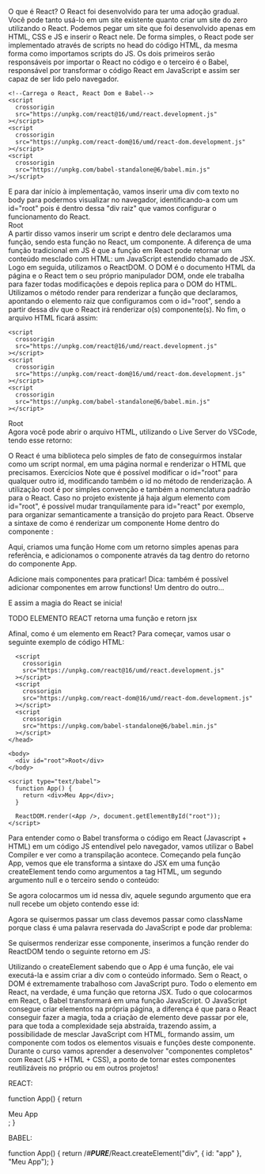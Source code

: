 O que é React?
O React foi desenvolvido para ter uma adoção gradual. Você pode tanto usá-lo em um site existente quanto criar um site do zero utilizando o React.
Podemos pegar um site que foi desenvolvido apenas em HTML, CSS e JS e inserir o React nele.
De forma simples, o React pode ser implementado através de scripts no head do código HTML, da mesma forma como importamos scripts do JS.
Os dois primeiros serão responsáveis por importar o React no código e o terceiro é o Babel, responsável por transformar o código React em JavaScript e assim ser capaz de ser lido pelo navegador.
<!DOCTYPE html>
<html lang="pt-br">
  <head>
    <meta charset="UTF-8" />
    <meta http-equiv="X-UA-Compatible" content="IE=edge" />
    <meta name="viewport" content="width=device-width, initial-scale=1.0" />
    <title>ReactJS Intro</title>

    <!--Carrega o React, React Dom e Babel-->
    <script
      crossorigin
      src="https://unpkg.com/react@16/umd/react.development.js"
    ></script>
    <script
      crossorigin
      src="https://unpkg.com/react-dom@16/umd/react-dom.development.js"
    ></script>
    <script
      crossorigin
      src="https://unpkg.com/babel-standalone@6/babel.min.js"
    ></script>
  </head>

  <body></body>
</html>
E para dar início à implementação, vamos inserir uma div com texto no body para podermos visualizar no navegador, identificando-a com um id="root" pois é dentro dessa "div raiz" que vamos configurar o funcionamento do React.
  <body>
    <div id="root">Root</div>
  </body>
A partir disso vamos inserir um script e dentro dele declaramos uma função, sendo esta função no React, um componente. A diferença de uma função tradicional em JS é que a função em React pode retornar um conteúdo mesclado com HTML: um JavaScript estendido chamado de JSX.
  <!--Precisa indicar para o Babel que ele deve transpilar o código-->
  <script type="text/babel">
    // Cria um componente chamado App
    // O componente retorna JSX e por isso o Babel irá transformar o mesmo 
    function App() {
      return <div>Meu App</div>;
    }
  </script>
Logo em seguida, utilizamos o ReactDOM. O DOM é o documento HTML da página e o React tem o seu próprio manipulador DOM, onde ele trabalha para fazer todas modificações e depois replica para o DOM do HTML.
Utilizamos o método render para renderizar a função que declaramos, apontando o elemento raiz que configuramos com o id="root", sendo a partir dessa div que o React irá renderizar o(s) componente(s).
  <!--Precisa indicar para o Babel que ele deve transpilar o código-->
  <script type="text/babel">
    // Cria um componente chamado App
    // O componente retorna JSX e por isso o Babel irá transformar o mesmo
    function App() {
      return <div>Meu App</div>;
    }

    // Renderiza o componente App no elemneto que tiver id = root
    ReactDOM.render(<App />, document.getElementById("root"));
  </script>
No fim, o arquivo HTML ficará assim:
<!DOCTYPE html>
<html lang="pt-br">
  <head>
    <meta charset="UTF-8" />
    <meta http-equiv="X-UA-Compatible" content="IE=edge" />
    <meta name="viewport" content="width=device-width, initial-scale=1.0" />
    <title>ReactJS Intro</title>

    <script
      crossorigin
      src="https://unpkg.com/react@16/umd/react.development.js"
    ></script>
    <script
      crossorigin
      src="https://unpkg.com/react-dom@16/umd/react-dom.development.js"
    ></script>
    <script
      crossorigin
      src="https://unpkg.com/babel-standalone@6/babel.min.js"
    ></script>
  </head>

  <body>
    <div id="root">Root</div>
  </body>

  <script type="text/babel">
    function App() {
      return <div>Meu App</div>;
    }

    ReactDOM.render(<App />, document.getElementById("root"));
  </script>
</html>
Agora você pode abrir o arquivo HTML, utilizando o Live Server do VSCode, tendo esse retorno:

O React é uma biblioteca pelo simples de fato de conseguirmos instalar como um script normal, em uma página normal e renderizar o HTML que precisamos.
Exercícios
Note que é possível modificar o id="root" para qualquer outro id, modificando também o id no método de renderização. A utilização root é por simples convenção e também a nomenclatura padrão para o React.
Caso no projeto existente já haja algum elemento com id="root", é possível mudar tranquilamente para id="react" por exemplo, para organizar semanticamente a transição do projeto para React.
Observe a sintaxe de como é renderizar um componente Home dentro do componente <App />:
  <script type="text/babel">
    function App() {
      return <div>Meu App <Home /></div>;
    }
  
    function Home() {
      return <div>Home</div>
    }
  
    ReactDOM.render(<App />, document.getElementById("react"));
  </script>
Aqui, criamos uma função Home com um retorno simples apenas para referência, e adicionamos o componente através da tag <Home /> dentro do retorno do componente App.

Adicione mais componentes para praticar!
Dica: também é possível adicionar componentes em arrow functions! Um dentro do outro...

E assim a magia do React se inicia!




TODO ELEMENTO REACT retorna uma função e retorn jsx

Afinal, como é um elemento em React?
Para começar, vamos usar o seguinte exemplo de código HTML:
  <!DOCTYPE html>
  <html lang="pt-br">
    <head>
      <meta charset="UTF-8" />
      <meta http-equiv="X-UA-Compatible" content="IE=edge" />
      <meta name="viewport" content="width=device-width, initial-scale=1.0" />
      <title>ReactJS Intro</title>
  
      <script
        crossorigin
        src="https://unpkg.com/react@16/umd/react.development.js"
      ></script>
      <script
        crossorigin
        src="https://unpkg.com/react-dom@16/umd/react-dom.development.js"
      ></script>
      <script
        crossorigin
        src="https://unpkg.com/babel-standalone@6/babel.min.js"
      ></script>
    </head>
  
    <body>
      <div id="root">Root</div>
    </body>
  
    <script type="text/babel">
      function App() {
        return <div>Meu App</div>;
      }
  
      ReactDOM.render(<App />, document.getElementById("root"));
    </script>
  </html>
Para entender como o Babel transforma o código em React (Javascript + HTML) em um código JS entendível pelo navegador, vamos utilizar o Babel Compiler e ver como a transpilação acontece.
Começando pela função App, vemos que ele transforma a sintaxe do JSX em uma função createElement tendo como argumentos a tag HTML, um segundo argumento null e o terceiro sendo o conteúdo:




Se agora colocarmos um id nessa div, aquele segundo argumento que era null recebe um objeto contendo esse id:

Agora se quisermos passar um class devemos passar como className porque class é uma palavra reservada do JavaScript e pode dar problema:

Se quisermos renderizar esse componente, inserimos a função render do ReactDOM tendo o seguinte retorno em JS:

Utilizando o createElement sabendo que o App é uma função, ele vai executá-la e assim criar a div com o conteúdo informado.
Sem o React, o DOM é extremamente trabalhoso com JavaScript puro.
Todo o elemento em React, na verdade, é uma função que retorna JSX. Tudo o que colocarmos em React, o Babel transformará em uma função JavaScript.
O JavaScript consegue criar elementos na própria página, a diferença é que para o React conseguir fazer a magia, toda a criação de elemento deve passar por ele, para que toda a complexidade seja abstraída, trazendo assim, a possibilidade de mesclar JavaScript com HTML, formando assim, um componente com todos os elementos visuais e funções deste componente.
Durante o curso vamos aprender a desenvolver "componentes completos" com React (JS + HTML + CSS), a ponto de tornar estes componentes reutilizáveis no próprio ou em outros projetos!


REACT:

function App() {
        return <div id="app">Meu App</div>;
      }

BABEL: 

function App() {
  return /*#__PURE__*/React.createElement("div", {
    id: "app"
  }, "Meu App");
}


